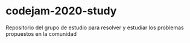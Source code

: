 # codejam-2020-study
Repositorio del grupo de estudio para resolver y estudiar los problemas propuestos en la comunidad
